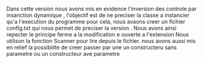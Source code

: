 Dans cette version nous avons mis en evidence l'inversion  des  controle  par insanction  dynamique , l'objectif est de ne   preciser la classe a instancier qu'a l'execution du programme 
 pour cela, nous avaons creer un fichier config.txt qui nous permet de  preciser la version . Nous avons ainsi repecter le principe ferme a la modification e ouverte a l'extenxion Nous 
 utilison la fonction Scanner pour lire depuis  le fichier. nous avons aussi mis en relief la possibilite de  creer  passer par une  un constructeru sans parametre ou un  constructeur ave parametre 
 

